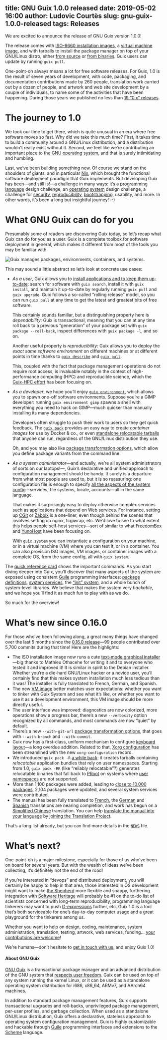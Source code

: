 title: GNU Guix 1.0.0 released
date: 2019-05-02 16:00
author: Ludovic Courtès
slug: gnu-guix-1.0.0-released
tags: Releases
---
We are excited to announce the release of GNU Guix version 1.0.0!

The release comes with [ISO-9660 installation
images](https://www.gnu.org/software/guix/manual/en/html_node/System-Installation.html),
a [virtual machine
image](https://www.gnu.org/software/guix/manual/en/html_node/Running-Guix-in-a-VM.html),
and with tarballs to install the package manager on top of your
GNU/Linux distro, either [from
source](https://www.gnu.org/software/guix/manual/en/html_node/Requirements.html)
or [from
binaries](https://www.gnu.org/software/guix/manual/en/html_node/Binary-Installation.html).
Guix users can update by running `guix pull`.

One-point-oh always means a lot for free software releases.  For Guix,
1.0 is the result of seven years of development, with code, packaging,
and documentation contributions made by 260 people, translation work
carried out by a dozen of people, and artwork and web site development
by a couple of individuals, to name some of the activities that have
been happening.  During those years we published no less than [19 “0.x”
releases](https://www.gnu.org/software/guix/blog/tags/releases/).

# The journey to 1.0

We took our time to get there, which is quite unusual in an era where
free software moves so fast.  Why did we take this much time?  First, it
takes time to build a community around a GNU/Linux distribution, and a
distribution wouldn’t really exist without it.  Second, we feel like
we’re contributing an important piece to [the GNU operating
system](https://www.gnu.org/gnu/about-gnu.html), and that is surely
intimidating and humbling.

Last, we’ve been building something new.  Of course we stand on the
shoulders of giants, and in particular [Nix](https://nixos.org/nix/),
which brought the functional software deployment paradigm that Guix
implements.  But developing Guix has been—and still is!—a challenge in
many ways: it’s a [programming](https://arxiv.org/abs/1305.4584)
[language](https://www.gnu.org/software/guix/blog/2017/back-from-gpce/)
design challenge, an
[operating](https://www.gnu.org/software/guix/blog/2015/service-composition-in-guixsd/)
[system](https://www.gnu.org/software/guix/blog/2017/running-system-services-in-containers/)
design challenge, a challenge for
[security](https://www.gnu.org/software/guix/blog/2016/timely-delivery-of-security-updates/),
[reproducibility](https://www.gnu.org/software/guix/blog/tags/reproducibility/),
[bootstrapping](https://www.gnu.org/software/guix/blog/tags/bootstrapping/),
usability, and more.  In other words, it’s been a long but insightful
journey! :-)

# What GNU Guix can do for you

Presumably some of readers are discovering Guix today, so let’s recap
what Guix can do for you as a user.  Guix is a complete toolbox for
software deployment in general, which makes it different from most of
the tools you may be familiar with.

![Guix manages packages, environments, containers, and systems.](https://www.gnu.org/software/guix/static/blog/img/guix-hexagons.png)

This may sound a little abstract so let’s look at concrete use cases:

  - *As a user*, Guix allows you to [install applications and to keep
    them
    up-to-date](https://www.gnu.org/software/guix/manual/en/html_node/Invoking-guix-package.html):
    search for software with `guix search`, install it with `guix
    install`, and maintain it up-to-date by regularly running `guix
    pull` and `guix upgrade`.  Guix follows a so-called “rolling
    release” model, so you can run `guix pull` at any time to get the
    latest and greatest bits of free software.
	
	This certainly sounds familiar, but a distinguishing property here
    is _dependability_: Guix is transactional, meaning that you can at
    any time roll back to a previous “generation” of your package set
    with `guix package --roll-back`, inspect differences with `guix
    package -l`, and so on.
	
	Another useful property is _reproducibility_: Guix allows you to
    deploy the _exact same software environment_ on different machines
    or at different points in time thanks to [`guix
    describe`](https://www.gnu.org/software/guix/manual/en/html_node/Invoking-guix-describe.html)
    and [`guix
    pull`](https://www.gnu.org/software/guix/manual/en/html_node/Invoking-guix-pull.html).
	
	This, coupled with the fact that package management operations do
    not require root access, is invaluable notably in the context of
    high-performance computing (HPC) and reproducible science, which the
    [Guix-HPC effort](https://guix-hpc.bordeaux.inria.fr/) has been
    focusing on.

  - *As a developer*, we hope you’ll enjoy [`guix
    environment`](https://www.gnu.org/software/guix/manual/en/html_node/Invoking-guix-environment.html),
    which allows you to spawn one-off software environments.  Suppose
    you’re a GIMP developer: running `guix environment gimp` spawns a
    shell with everything you need to hack on GIMP—much quicker than
    manually installing its many dependencies.
	
	Developers often struggle to push their work to users so they get
    quick feedback.  The [`guix
    pack`](https://www.gnu.org/software/guix/blog/2017/creating-bundles-with-guix-pack/)
    provides an easy way to create _container images_ for use by Docker
    & co., or even [standalone relocatable
    tarballs](https://www.gnu.org/software/guix/blog/2018/tarballs-the-ultimate-container-image-format/)
    that anyone can run, regardless of the GNU/Linux distribution they
    use.
	
	Oh, and you may also like [package transformation
    options](https://www.gnu.org/software/guix/manual/en/html_node/Package-Transformation-Options.html),
    which allow you define package variants from the command line.

  - *As a system administrator*—and actually, we’re all system
    administrators of sorts on our laptops!—, Guix’s declarative and
    unified approach to configuration management should be handy.  It
    surely is a departure from what most people are used to, but it is
    so reassuring: one configuration file is enough to specify [all the
    aspects of the system
    config](https://www.gnu.org/software/guix/manual/en/html_node/Using-the-Configuration-System.html)—services,
    file systems, locale, accounts—all in the same language.
	
	That makes it surprisingly easy to deploy otherwise complex services
    such as applications that depend on Web services.  For instance,
    setting up
    [CGit](https://www.gnu.org/software/guix/manual/en/html_node/Version-Control-Services.html#Cgit-Service)
    or
    [Zabbix](https://www.gnu.org/software/guix/manual/en/html_node/Monitoring-Services.html#Zabbix-front_002dend)
    is a one-liner, even though behind the scenes that involves setting
    up nginx, fcgiwrap, etc.  We’d love to see to what extent this helps
    people self-host services—sort of similar to what
    [FreedomBox](https://freedombox.org/) and
    [YunoHost](https://yunohost.org/) have been focusing on.
	
	With [`guix
    system`](https://www.gnu.org/software/guix/manual/en/html_node/Invoking-guix-system.html)
    you can instantiate a configuration on your machine, or in a virtual
    machine (VM) where you can test it, or in a container.  You can also
    provision ISO images, VM images, or container images with a complete
    OS, from the same config, all with `guix system`.
	
The [quick reference
card](https://www.gnu.org/software/guix/guix-refcard.pdf) shows the
important commands.  As you start diving deeper into Guix, you’ll
discover that many aspects of the system are exposed using consistent
[Guile](https://www.gnu.org/software/guile/) programming interfaces:
[package
definitions](https://www.gnu.org/software/guix/manual/en/html_node/Defining-Packages.html),
[system
services](https://www.gnu.org/software/guix/manual/en/html_node/Services.html),
the [“init” system](https://www.gnu.org/software/shepherd/), and a whole
bunch of system-level libraries.  We believe that makes the system very
_hackable_, and we hope you’ll find it as much fun to play with as we do.

So much for the overview!
	
# What’s new since 0.16.0

For those who’ve been following along, a great many things have changed
over the last 5 months since the [0.16.0
release](https://www.gnu.org/software/guix/blog/2018/gnu-guix-and-guixsd-0.16.0-released/)—99
people contributed over 5,700 commits during that time!  Here are the
highlights:

   - The ISO installation image now runs a cute [text-mode graphical
     installer](https://www.gnu.org/software/guix/manual/en/html_node/Guided-Graphical-Installation.html)—big
     thanks to Mathieu Othacehe for writing it and to everyone who
     tested it and improved it!  It is similar in spirit to the Debian
     installer.  Whether you’re a die-hard GNU/Linux hacker or a novice
     user, you’ll certainly find that this makes system installation
     much less tedious than it was!  The installer is fully translated
     to French, German, and Spanish.
   - The new [VM
     image](https://www.gnu.org/software/guix/manual/en/html_node/Running-GuixSD-in-a-VM.html)
     better matches user expectations: whether you want to tinker with
     Guix System and see what it’s like, or whether you want to use it
     as a development environment, this VM image should be more directly
     useful.
   - The user interface was improved: diagnostics are now colorized,
     more operations show a progress bar, there’s a new `--verbosity`
     option recognized by all commands, and most commands are now
     “quiet” by default.
   - There’s a new `--with-git-url` [package transformation
     options](https://www.gnu.org/software/guix/manual/en/html_node/Package-Transformation-Options.html),
     that goes with `--with-branch` and `--with-commit`.
   - Guix now has a first-class, uniform mechanism to configure
     [keyboard
     layout](https://www.gnu.org/software/guix/manual/en/html_node/Keyboard-Layout.html)—a
     long overdue addition.  Related to that, [Xorg
     configuration](https://www.gnu.org/software/guix/manual/en/html_node/X-Window.html)
     has been streamlined with the new `xorg-configuration` record.
   - We introduced `guix pack -R` [a while
     back](https://www.gnu.org/software/guix/blog/2018/tarballs-the-ultimate-container-image-format/):
     it creates tarballs containing _relocatable_ application bundles
     that rely on user namespaces.  Starting from 1.0, `guix pack -RR`
     (like “reliably relocatable”?) generates relocatable binaries that
     fall back to [PRoot](https://proot-me.github.io/) on systems where
     [user
     namespaces](http://man7.org/linux/man-pages/man7/user_namespaces.7.html)
     are not supported.
   - More than 1,100 packages were added, leading to [close to 10,000
     packages](https://www.gnu.org/software/guix/packages), 2,104
     packages were updated, and several system services were
     contributed.
   - The manual has been fully translated to
     [French](https://www.gnu.org/software/guix/manual/fr/html_node/),
     the
     [German](https://www.gnu.org/software/guix/manual/de/html_node/)
     and [Spanish](https://www.gnu.org/software/guix/manual/es/html_node/)
     translations are nearing completion, and work has begun on a
     [Simplified
     Chinese](https://www.gnu.org/software/guix/manual/zh_CN/html_node/)
     translation.  You can help [translate the manual into your
     language](https://translationproject.org/domain/guix-manual.html)
     by [joining the Translation
     Project](https://translationproject.org/html/translators.html).

That’s a long list already, but you can find more details in the
[`NEWS`](https://git.savannah.gnu.org/cgit/guix.git/tree/NEWS?h=version-1.0.0)
file.

# What’s next?

One-point-oh is a major milestone, especially for those of us who’ve
been on board for several years.  But with the wealth of ideas we’ve
been collecting, it’s definitely not the end of the road!

If you’re interested in “devops” and distributed deployment, you will
certainly be happy to help in that area, those interested in OS
development might want to make [the
Shepherd](https://www.gnu.org/software/shepherd/) more flexible and
snappy, furthering integration with [Software
Heritage](https://www.gnu.org/software/guix/blog/2019/connecting-reproducible-deployment-to-a-long-term-source-code-archive/)
will probably be #1 on the to-do list of scientists concerned with
long-term reproducibility, programming language tinkerers may want to
push
[G-expressions](https://www.gnu.org/software/guix/manual/en/html_node/G_002dExpressions.html#G_002dExpressions)
further, etc.  Guix 1.0 is a tool that’s both serviceable for one’s
day-to-day computer usage and a great playground for the tinkerers among
us.

Whether you want to help on design, coding, maintenance, system
administration, translation, testing, artwork, web services, funding…
[your contributions are
welcome](https://www.gnu.org/software/guix/contribute/)!

We’re humans—don’t hesitate to [get in touch with
us](https://www.gnu.org/software/guix/contact/), and enjoy Guix 1.0!


#### About GNU Guix

[GNU Guix](https://www.gnu.org/software/guix) is a transactional package
manager and an advanced distribution of the GNU system that [respects
user
freedom](https://www.gnu.org/distros/free-system-distribution-guidelines.html).
Guix can be used on top of any system running the kernel Linux, or it
can be used as a standalone operating system distribution for i686,
x86_64, ARMv7, and AArch64 machines.

In addition to standard package management features, Guix supports
transactional upgrades and roll-backs, unprivileged package management,
per-user profiles, and garbage collection.  When used as a standalone
GNU/Linux distribution, Guix offers a declarative, stateless approach to
operating system configuration management.  Guix is highly customizable
and hackable through [Guile](https://www.gnu.org/software/guile)
programming interfaces and extensions to the
[Scheme](http://schemers.org) language.
